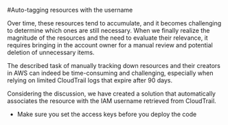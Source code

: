 #Auto-tagging resources with the username

Over time, these resources tend to accumulate, and it becomes challenging to determine which ones are still necessary. When we finally realize the magnitude of the resources and the need to evaluate their relevance, it requires bringing in the account owner for a manual review and potential deletion of unnecessary items.

The described task of manually tracking down resources and their creators in AWS can indeed be time-consuming and challenging, especially when relying on limited CloudTrail logs that expire after 90 days.

Considering the discussion, we have created a solution that automatically associates the resource with the IAM username retrieved from CloudTrail.

- Make sure you set the access keys before you deploy the code
